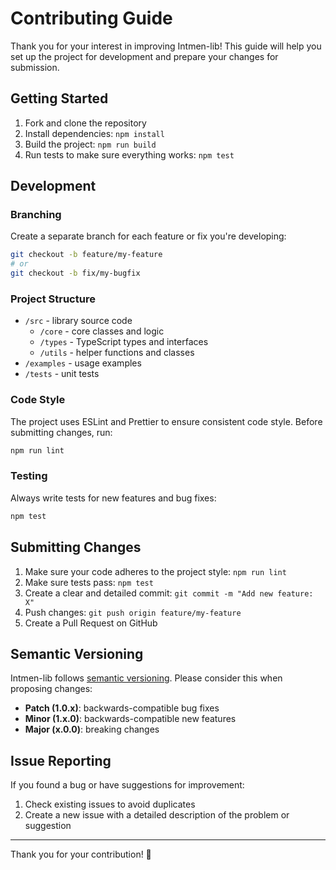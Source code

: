 # Contributing Guide

Thank you for your interest in improving Intmen-lib! This guide will help you set up the project for development and prepare your changes for submission.

## Getting Started

1. Fork and clone the repository
2. Install dependencies: `npm install`
3. Build the project: `npm run build`
4. Run tests to make sure everything works: `npm test`

## Development

### Branching

Create a separate branch for each feature or fix you're developing:

```bash
git checkout -b feature/my-feature
# or
git checkout -b fix/my-bugfix
```

### Project Structure

- `/src` - library source code
  - `/core` - core classes and logic
  - `/types` - TypeScript types and interfaces
  - `/utils` - helper functions and classes
- `/examples` - usage examples
- `/tests` - unit tests

### Code Style

The project uses ESLint and Prettier to ensure consistent code style. Before submitting changes, run:

```bash
npm run lint
```

### Testing

Always write tests for new features and bug fixes:

```bash
npm test
```

## Submitting Changes

1. Make sure your code adheres to the project style: `npm run lint`
2. Make sure tests pass: `npm test`
3. Create a clear and detailed commit: `git commit -m "Add new feature: X"`
4. Push changes: `git push origin feature/my-feature`
5. Create a Pull Request on GitHub

## Semantic Versioning

Intmen-lib follows [semantic versioning](https://semver.org/). Please consider this when proposing changes:

- **Patch (1.0.x)**: backwards-compatible bug fixes
- **Minor (1.x.0)**: backwards-compatible new features
- **Major (x.0.0)**: breaking changes

## Issue Reporting

If you found a bug or have suggestions for improvement:

1. Check existing issues to avoid duplicates
2. Create a new issue with a detailed description of the problem or suggestion

---

Thank you for your contribution! 💙 